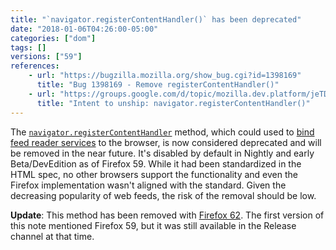 ```yaml
---
title: "`navigator.registerContentHandler()` has been deprecated"
date: "2018-01-06T04:26:00-05:00"
categories: ["dom"]
tags: []
versions: ["59"]
references:
    - url: "https://bugzilla.mozilla.org/show_bug.cgi?id=1398169"
      title: "Bug 1398169 - Remove registerContentHandler()"
    - url: "https://groups.google.com/d/topic/mozilla.dev.platform/jeTDLz38_RE/discussion"
      title: "Intent to unship: navigator.registerContentHandler()"
---
```

The [`navigator.registerContentHandler`](https://developer.mozilla.org/docs/Web/API/Navigator/registerContentHandler) method, which could used to [bind feed reader services](https://developer.mozilla.org/Firefox/Releases/2/Adding_feed_readers_to_Firefox) to the browser, is now considered deprecated and will be removed in the near future. It's disabled by default in Nightly and early Beta/DevEdition as of Firefox 59. While it had been standardized in the HTML spec, no other browsers support the functionality and even the Firefox implementation wasn't aligned with the standard. Given the decreasing popularity of web feeds, the risk of the removal should be low.

**Update**: This method has been removed with [Firefox 62](https://www.fxsitecompat.com/en-CA/docs/2018/navigator-registercontenthandler-has-been-removed/). The first version of this note mentioned Firefox 59, but it was still available in the Release channel at that time.
